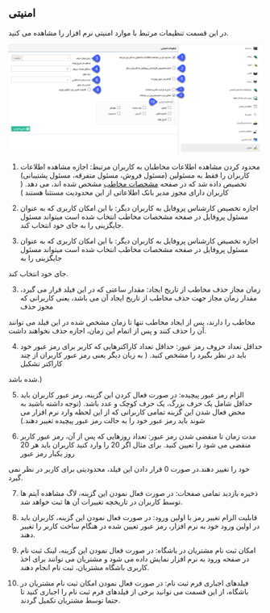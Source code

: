 ﻿## امنیتی

در این قسمت تنظیمات مرتبط با موارد امنیتی نرم افزار را مشاهده می کنید.

![](Safety.png)

1. محدود کردن مشاهده اطلاعات مخاطبان به کاربران مرتبط: اجازه مشاهده اطلاعات کاربران را فقط به مسئولین (مسئول فروش، مسئول متفرقه، مسئول پشتیبانی) تخصیص داده شد که در صفحه [مشخصات مخاطب](https://github.com/1stco/PayamGostarDocs/blob/master/help%202.5.4/Integrated-bank/Database/General-specifications/General-specifications.md) مشخص شده اند، می دهد. (  کاربران دارای مجوز مدیر بانک اطلاعاتی از این  محدودیت مستثنا هستند )

2. اجازه تخصیص کارشناس پروفایل به کاربران دیگر: با این امکان کاربری که به عنوان مسئول پروفایل در صفحه مشخصات مخاطب انتخاب شده است میتواند مسئول جایگزینی را به جای خود انتخاب کند.

2. اجازه تخصیص کارشناس پروفایل به کاربران دیگر:  با این امکان کاربری که به عنوان مسئول پروفایل در صفحه مشخصات مخاطب انتخاب شده است میتواند مسئول جایگزینی را به

 جای خود انتخاب کند.

3. زمان مجاز حذف مخاطب از تاریخ ایجاد: مقدار ساعتی که در این فیلد قرار می گیرد، مقدار زمان مجاز جهت حذف مخاطب از تاریخ ایجاد آن می باشد، یعنی کاربرانی که مجوز حذف

 مخاطب را دارند، پس از ایجاد مخاطب تنها تا زمان مشخص شده در این فیلد می توانند آن را حذف کنند و پس از اتمام این زمان، اجازه حذف نخواهند داشت.

4. حداقل تعداد حروف رمز عبور: حداقل تعداد کاراکترهایی که کاربر برای رمز عبور خود باید در نظر بگیرد را مشخص کنید. ( به زبان دیگر یعنی رمز عبور کاربران از چند کاراکتر تشکیل

 شده باشد.)

5. الزام رمز عبور پیچیده: در صورت فعال کردن این گزینه، رمز عبور کاربران باید حداقل شامل یک حرف بزرگ، یک حرف کوچک و عدد باشد. (توجه داشته باشید به محض فعال شدن این گزینه تمامی کاربرانی که از این لحظه وارد نرم افزار می شوند باید رمز عبور خود را به حالت رمز عبور پیچیده تغییر دهند.)

 

6. مدت زمان تا منقضی شدن رمز عبور: تعداد روزهایی که پس از آن، رمز عبور کاربر منقضی می شود را تعیین کنید. برای مثال اگر 20 را وارد کنید کاربران باید هر 20 روز یکبار رمز عبور

 خود را تغییر دهند.در صورت 0 قرار دادن این فیلد، محدودیتی برای کاربر در نظر نمی گیرد.

7. ذخیره بازدید تمامی صفحات: در صورت فعال نمودن این گزینه، لاگ مشاهده آیتم ها توسط کاربران در تاریخچه تغییرات آن ها ثبت خواهد شد.

8. قابلیت الزام تغییر رمز با اولین ورود: در صورت فعال نمودن این گزینه، کاربران باید در اولین ورود خود به نرم افزار، رمز عبور تعیین شده در هنگام ساخت کاربر را تغییر دهند.

9. امکان ثبت نام مشتریان در باشگاه: در صورت فعال نمودن این گزینه، لینک ثبت نام در صفحه ورود به نرم افزار نمایش داده می شود و مشتریان می توانند برای اخذ کاربری باشگاه مشتریان، ثبت نام انجام دهند.

10. فیلدهای اجباری فرم ثبت نام: در صورت فعال نمودن امکان ثبت نام مشتریان در باشگاه، از این قسمت می توانید برخی از فیلدهای فرم ثبت نام را اجباری کنید تا حتما توسط مشتریان تکمیل گردند.